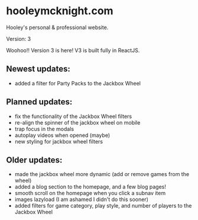 # hooleymcknight.com
Hooley's personal &amp; professional website.

Version: 3

Woohoo!! Version 3 is here! V3 is built fully in ReactJS.

## Newest updates:
 - added a filter for Party Packs to the Jackbox Wheel

## Planned updates:
 - fix the functionality of the Jackbox Wheel filters
 - re-align the spinner of the jackbox wheel on mobile
 - trap focus in the modals
 - autoplay videos when opened (maybe)
 - new styling for jackbox wheel filters

## Older updates:
 - made the jackbox wheel more dynamic (add or remove games from the wheel)
 - added a blog section to the homepage, and a few blog pages!
 - smooth scroll on the homepage when you click a subnav item
 - images lazyload (I am ashamed I didn't do this sooner)
 - added filters for game category, play style, and number of players to the Jackbox Wheel